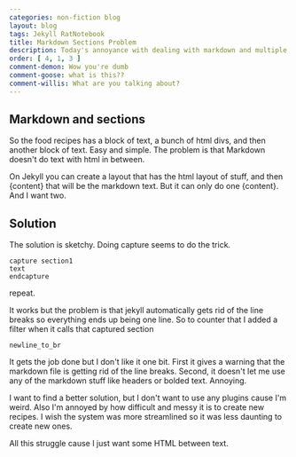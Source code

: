 ```yaml
---
categories: non-fiction blog
layout: blog
tags: Jekyll RatNotebook
title: Markdown Sections Problem
description: Today's annoyance with dealing with markdown and multiple sections
order: [ 4, 1, 3 ]
comment-demon: Wow you're dumb
comment-goose: what is this??
comment-willis: What are you talking about?
---
```


## Markdown and sections

So the food recipes has a block of text, a bunch of html divs, and then another block of text. Easy and simple. The problem is that Markdown doesn't do text with html in between.

On Jekyll you can create a layout that has the html layout of stuff, and then {content} that will be the markdown text. But it can only do one {content}. And I want two.

## Solution

The solution is sketchy. Doing capture seems to do the trick.

    capture section1
    text
    endcapture

repeat.

It works but the problem is that jekyll automatically gets rid of the line breaks so everything ends up being one line. So to counter that I added a filter when it calls that captured section

    newline_to_br

It gets the job done but I don't like it one bit. First it gives a warning that the markdown file is getting rid of the line breaks. Second, it doesn't let me use any of the markdown stuff like headers or bolded text. Annoying.

I want to find a better solution, but I don't want to use any plugins cause I'm weird. Also I'm annoyed by how difficult and messy it is to create new recipes. I wish the system was more streamlined so it was less daunting to create new ones.

All this struggle cause I just want some HTML between text.